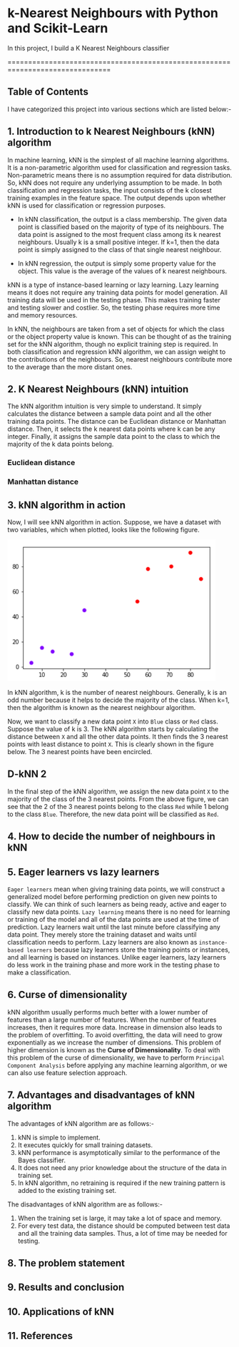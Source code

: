 # k-Nearest Neighbours with Python and Scikit-Learn

In this project, I build a K Nearest Neighbours classifier 


===============================================================================


## Table of Contents

I have categorized this project into various sections which are listed below:-





## 1. Introduction to k Nearest Neighbours (kNN) algorithm

In machine learning, kNN is the simplest of all machine learning algorithms. It is a non-parametric algorithm used for classification and regression tasks. Non-parametric means there is no assumption required for data distribution. So, kNN does not require any underlying assumption to be made. In both classification and regression tasks, the input consists of the k closest training examples in the feature space. The output depends upon whether kNN is used for classification or regression purposes.

-	In kNN classification, the output is a class membership. The given data point is classified based on the majority of type of its neighbours. The data point is assigned to the most frequent class among its k nearest neighbours. Usually k is a small positive integer. If k=1, then the data point is simply assigned to the class of that single nearest neighbour.

-	In kNN regression, the output is simply some property value for the object. This value is the average of the values of k nearest neighbours.


kNN is a type of instance-based learning or lazy learning. Lazy learning means it does not require any training data points for model generation. All training data will be used in the testing phase. This makes training faster and testing slower and costlier. So, the testing phase requires more time and memory resources.

In kNN, the neighbours are taken from a set of objects for which the class or the object property value is known. This can be thought of as the training set for the kNN algorithm, though no explicit training step is required. In both classification and regression kNN algorithm, we can assign weight to the contributions of the neighbours. So, nearest neighbours contribute more to the average than the more distant ones.



## 2. K Nearest Neighbours (kNN) intuition

The kNN algorithm intuition is very simple to understand. It simply calculates the distance between a sample data point and all the other training data points. The distance can be Euclidean distance or Manhattan distance. Then, it selects the k nearest data points where k can be any integer. Finally, it assigns the sample data point to the class to which the majority of the k data points belong.


### Euclidean distance

### Manhattan distance






## 3. kNN algorithm in action


Now, I will see kNN algorithm in action. Suppose, we have a dataset with two variables, which when plotted, looks like the following figure.


![Scatter-plot of 2 variables](https://github.com/pb111/K-Nearest-Neighbours-Project/blob/master/Images/kNN%201.png)


In kNN algorithm, k is the number of nearest neighbours. Generally, k is an odd number because it helps to decide the majority of the class. When k=1, then the algorithm is known as the nearest neighbour algorithm.

Now, we want to classify a new data point `X` into `Blue` class or `Red` class. Suppose the value of k is 3. The kNN algorithm starts by calculating the distance between `X` and all the other data points. It then finds the 3 nearest points with least distance to point `X`. This is clearly shown in the figure below. The 3 nearest points have been encircled.

## D-kNN 2

In the final step of the kNN algorithm, we assign the new data point `X` to the majority of the class of the 3 nearest points. From the above figure, we can see that the 2 of the 3 nearest points belong to the class `Red` while 1 belong to the class `Blue`. Therefore, the new data point will be classified as `Red`.

## 4. How to decide the number of neighbours in kNN

## 5. Eager learners vs lazy learners
`Eager learners` mean when giving training data points, we will construct a generalized model before performing prediction on given new points to classify. We can think of such learners as being ready, active and eager to classify new data points. 
`Lazy learning` means there is no need for learning or training of the model and all of the data points are used at the time of prediction. Lazy learners wait until the last minute before classifying any data point. They merely store the training dataset and waits until classification needs to perform. Lazy learners are also known as `instance-based learners` because lazy learners store the training points or instances, and all learning is based on instances.
Unlike eager learners, lazy learners do less work in the training phase and more work in the testing phase to make a classification. 



## 6. Curse of dimensionality
kNN algorithm usually performs much better with a lower number of features than a large number of features. When the number of features increases, then it requires more data. Increase in dimension also leads to the problem of overfitting. To avoid overfitting, the data will need to grow exponentially as we increase the number of dimensions. This problem of higher dimension is known as the **Curse of Dimensionality**.
To deal with this problem of the curse of dimensionality, we have to perform `Principal Component Analysis` before applying any machine learning algorithm, or we can also use feature selection approach.


## 7. Advantages and disadvantages of kNN algorithm
The advantages of kNN algorithm are as follows:-
1.	kNN is simple to implement.
2.	It executes quickly for small training datasets.
3.	kNN performance is asymptotically similar to the performance of the Bayes classifier.
4.	It does not need any prior knowledge about the structure of the data in training set.
5.	In kNN algorithm, no retraining is required if the new training pattern is added to the existing training set.

The disadvantages of kNN algorithm are as follows:-
1.	When the training set is large, it may take a lot of space and memory.
2.	For every test data, the distance should be computed between test data and all the training data samples. Thus, a lot of time may be needed for testing.

## 8. The problem statement
## 9. Results and conclusion
## 10. Applications of kNN
## 11. References


